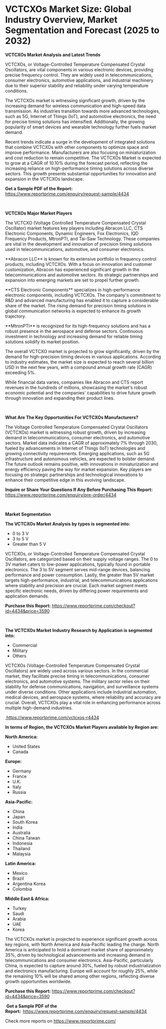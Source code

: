 <p><h1>VCTCXOs Market Size: Global Industry Overview, Market Segmentation and Forecast (2025 to 2032)</h1></p><p><strong>VCTCXOs Market Analysis and Latest Trends</strong></p>
<p><p>VCTCXOs, or Voltage-Controlled Temperature Compensated Crystal Oscillators, are vital components in various electronic devices, providing precise frequency control. They are widely used in telecommunications, consumer electronics, automotive applications, and industrial machinery due to their superior stability and reliability under varying temperature conditions.</p><p>The VCTCXOs market is witnessing significant growth, driven by the increasing demand for wireless communication and high-speed data transmission. As industries transition towards more advanced technologies, such as 5G, Internet of Things (IoT), and automotive electronics, the need for precise timing solutions has intensified. Additionally, the growing popularity of smart devices and wearable technology further fuels market demand.</p><p>Recent trends indicate a surge in the development of integrated solutions that combine VCTCXOs with other components to optimize space and improve performance. Manufacturers are also focusing on miniaturization and cost reduction to remain competitive. The VCTCXOs Market is expected to grow at a CAGR of 10.10% during the forecast period, reflecting the increasing reliance on high-performance timing solutions across diverse sectors. This growth presents substantial opportunities for innovation and expansion in the VCTCXOs landscape.</p></p>
<p><strong>Get a Sample PDF of the Report:&nbsp;</strong> <a href="https://www.reportprime.com/enquiry/request-sample/4434?utm_campaign=3534&utm_medium=2&utm_source=Github&utm_content=ia&utm_term=19032025&utm_id=vctcxos">https://www.reportprime.com/enquiry/request-sample/4434</a></p>
<p>&nbsp;</p>
<p><strong>VCTCXOs Major Market Players</strong></p>
<p><p>The VCTCXO (Voltage Controlled Temperature Compensated Crystal Oscillator) market features key players including Abracon LLC, CTS Electronic Components, Dynamic Engineers, Fox Electronics, IQD Frequency Products, MtronPTI, and Tai-Saw Technology. These companies are vital in the development and innovation of precision timing solutions used in telecommunications, automotive, and consumer electronics.</p><p>**Abracon LLC** is known for its extensive portfolio in frequency control products, including VCTCXOs. With a focus on innovation and customer customization, Abracon has experienced significant growth in the telecommunications and automotive sectors. Its strategic partnerships and expansion into emerging markets are set to propel further growth.</p><p>**CTS Electronic Components** specializes in high-performance electronic components, including VCTCXOs. The company's commitment to R&D and advanced manufacturing has enabled it to capture a considerable share of the market. The rising demand for precision timing solutions in global communication networks is expected to enhance its growth trajectory.</p><p>**MtronPTI** is recognized for its high-frequency solutions and has a robust presence in the aerospace and defense sectors. Continuous investment in technology and increasing demand for reliable timing solutions solidify its market position.</p><p>The overall VCTCXO market is projected to grow significantly, driven by the demand for high-precision timing devices in various applications. According to industry estimates, the market size is expected to reach several billion USD in the next few years, with a compound annual growth rate (CAGR) exceeding 5%.</p><p>While financial data varies, companies like Abracon and CTS report revenues in the hundreds of millions, showcasing the market's robust economic potential and the companies' capabilities to drive future growth through innovation and expanding their product lines.</p></p>
<p>&nbsp;</p>
<p><strong>What Are The Key Opportunities For VCTCXOs Manufacturers?</strong></p>
<p><p>The Voltage Controlled Temperature Compensated Crystal Oscillators (VCTCXOs) market is witnessing robust growth, driven by increasing demand in telecommunications, consumer electronics, and automotive sectors. Market data indicates a CAGR of approximately 7% through 2030, fueled by advancements in Internet of Things (IoT) technologies and growing connectivity requirements. Emerging applications, such as 5G infrastructure and autonomous vehicles, are expected to bolster demand. The future outlook remains positive, with innovations in miniaturization and energy efficiency paving the way for market expansion. Key players are focusing on strategic partnerships and technological innovations to enhance their competitive edge in this evolving landscape.</p></p>
<p><strong>Inquire or Share Your Questions If Any Before Purchasing This Report:</strong> <a href="https://www.reportprime.com/enquiry/pre-order/4434?utm_campaign=3534&utm_medium=2&utm_source=Github&utm_content=ia&utm_term=19032025&utm_id=vctcxos">https://www.reportprime.com/enquiry/pre-order/4434</a></p>
<p>&nbsp;</p>
<p><strong>Market Segmentation</strong></p>
<p><strong>The VCTCXOs Market Analysis by types is segmented into:</strong></p>
<p><ul><li>0 to 3 V</li><li>3 to 5 V</li><li>Greater than 5 V</li></ul></p>
<p><p>VCTCXOs, or Voltage-Controlled Temperature Compensated Crystal Oscillators, are categorized based on their supply voltage ranges. The 0 to 3V market caters to low-power applications, typically found in portable electronics. The 3 to 5V segment serves mid-range devices, balancing performance and power consumption. Lastly, the greater than 5V market targets high-performance, industrial, and telecommunications applications where stability and precision are crucial. Each market segment meets specific electronic needs, driven by differing power requirements and application demands.</p></p>
<p><strong>Purchase this Report:&nbsp;</strong><a href="https://www.reportprime.com/checkout?id=4434&price=3590&utm_campaign=3534&utm_medium=2&utm_source=Github&utm_content=ia&utm_term=19032025&utm_id=vctcxos">https://www.reportprime.com/checkout?id=4434&price=3590</a></p>
<p>&nbsp;</p>
<p><strong>The VCTCXOs Market Industry Research by Application is segmented into:</strong></p>
<p><ul><li>Commercial</li><li>Military</li><li>Others</li></ul></p>
<p><p>VCTCXOs (Voltage-Controlled Temperature Compensated Crystal Oscillators) are widely used across various sectors. In the commercial market, they facilitate precise timing in telecommunications, consumer electronics, and automotive systems. The military sector relies on their stability for defense communications, navigation, and surveillance systems under diverse conditions. Other applications include industrial automation, medical devices, and aerospace systems, where reliability and accuracy are crucial. Overall, VCTCXOs play a vital role in enhancing performance across multiple high-demand industries.</p></p>
<p><a href="https://www.reportprime.com/vctcxos-r4434?utm_campaign=3534&utm_medium=2&utm_source=Github&utm_content=ia&utm_term=19032025&utm_id=vctcxos">&nbsp;https://www.reportprime.com/vctcxos-r4434</a></p>
<p><strong>In terms of Region, the VCTCXOs Market Players available by Region are:</strong></p>
<p>
    <p> <strong> North America: </strong>
        <ul>
            <li>United States</li>
            <li>Canada</li>
        </ul>
        </p> 
    <p> <strong> Europe: </strong>
        <ul>
            <li>Germany</li>
            <li>France</li>
            <li>U.K.</li>
            <li>Italy</li>
            <li>Russia</li>
        </ul>
        </p> 
    <p> <strong> Asia-Pacific: </strong>
        <ul>
            <li>China</li>
            <li>Japan</li>
            <li>South Korea</li>
            <li>India</li>
            <li>Australia</li>
            <li>China Taiwan</li>
            <li>Indonesia</li>
            <li>Thailand</li>
            <li>Malaysia</li>
        </ul>
        </p> 
    <p> <strong> Latin America: </strong>
        <ul>
            <li>Mexico</li>
            <li>Brazil</li>
            <li>Argentina Korea</li>
            <li>Colombia</li>
        </ul>
        </p> 
    <p> <strong> Middle East & Africa: </strong>
        <ul>
            <li>Turkey</li>
            <li>Saudi</li>
            <li>Arabia</li>
            <li>UAE</li>
            <li>Korea</li>
        </ul>
    </p>
    </p>
<p><p>The VCTCXOs market is projected to experience significant growth across key regions, with North America and Asia-Pacific leading the charge. North America is anticipated to hold a dominant market share of approximately 35%, driven by technological advancements and increasing demand in telecommunications and consumer electronics. Asia-Pacific, particularly China, is expected to capture around 30%, fueled by robust industrialization and electronics manufacturing. Europe will account for roughly 25%, while the remaining 10% will be shared among other regions, reflecting diverse growth opportunities worldwide.</p></p>
<p><strong>Purchase this Report: </strong><a href="https://www.reportprime.com/checkout?id=4434&price=3590&utm_campaign=3534&utm_medium=2&utm_source=Github&utm_content=ia&utm_term=19032025&utm_id=vctcxos">https://www.reportprime.com/checkout?id=4434&price=3590</a></p>
<p>&nbsp;<strong>Get a Sample PDF of the Report:&nbsp;&nbsp;</strong><a href="https://www.reportprime.com/enquiry/request-sample/4434?utm_campaign=3534&utm_medium=2&utm_source=Github&utm_content=ia&utm_term=19032025&utm_id=vctcxos">https://www.reportprime.com/enquiry/request-sample/4434</a></p>
<p><strong></strong></p>
<p>Check more reports on <a href="https://www.reportprime.com/?utm_campaign=3534&utm_medium=2&utm_source=Github&utm_content=ia&utm_term=19032025&utm_id=vctcxos">https://www.reportprime.com/</a></p>